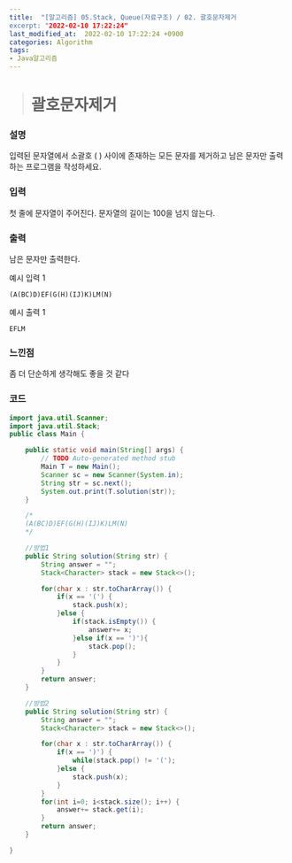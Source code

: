 ```yaml
---
title:  "[알고리즘] 05.Stack, Queue(자료구조) / 02. 괄호문자제거
excerpt: "2022-02-10 17:22:24"
last_modified_at:  2022-02-10 17:22:24 +0900
categories: Algorithm
tags:
- Java알고리즘
---
```


># 괄호문자제거  

### 설명  

입력된 문자열에서 소괄호 ( ) 사이에 존재하는 모든 문자를 제거하고 남은 문자만 출력하는 프로그램을 작성하세요.   


### 입력  

첫 줄에 문자열이 주어진다. 문자열의 길이는 100을 넘지 않는다.  


### 출력  

남은 문자만 출력한다.   


예시 입력 1   
```
(A(BC)D)EF(G(H)(IJ)K)LM(N)
```
예시 출력 1  
```
EFLM
```

### 느낀점  

좀 더 단순하게 생각해도 좋을 것 같다  
  


### 코드  

```java
import java.util.Scanner;
import java.util.Stack;
public class Main {

	public static void main(String[] args) {
		// TODO Auto-generated method stub
		Main T = new Main();
		Scanner sc = new Scanner(System.in);
		String str = sc.next();
		System.out.print(T.solution(str));
	}

	/*
	(A(BC)D)EF(G(H)(IJ)K)LM(N)
	*/

	//방법1
	public String solution(String str) {
		String answer = "";
		Stack<Character> stack = new Stack<>();

		for(char x : str.toCharArray()) {
			if(x == '(') {
				stack.push(x);
			}else {
				if(stack.isEmpty()) {
					answer+= x;
				}else if(x == ')'){
					stack.pop();
				}
			}
		}
		return answer;
	}

	//방법2
	public String solution(String str) {
		String answer = "";
		Stack<Character> stack = new Stack<>();

		for(char x : str.toCharArray()) {
			if(x == ')') {
				while(stack.pop() != '(');
			}else {
				stack.push(x);
			}
		}
		for(int i=0; i<stack.size(); i++) {
			answer+= stack.get(i);
		}
		return answer;
	}

}


```
